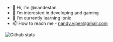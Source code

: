 - 👋 Hi, I’m @nandestan
- 👀 I’m interested in developing and gaming
- 🌱 I’m currently learning ionic
- 📫 How to reach me - nandy.viper@gmail.com


![Github stats](https://github-readme-stats.vercel.app/api?username=nandestan&theme=dark&show_icons=true&count_private=true)


<!---
nandestan/nandestan is a ✨ special ✨ repository because its `README.md` (this file) appears on your GitHub profile.
You can click the Preview link to take a look at your changes.
--->
